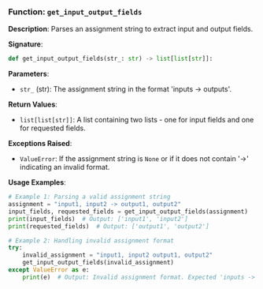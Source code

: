 
### Function: `get_input_output_fields`

**Description**:
Parses an assignment string to extract input and output fields.

**Signature**:
```python
def get_input_output_fields(str_: str) -> list[list[str]]:
```

**Parameters**:
- `str_` (str): The assignment string in the format 'inputs -> outputs'.

**Return Values**:
- `list[list[str]]`: A list containing two lists - one for input fields and one for requested fields.

**Exceptions Raised**:
- `ValueError`: If the assignment string is `None` or if it does not contain '->' indicating an invalid format.

**Usage Examples**:
```python
# Example 1: Parsing a valid assignment string
assignment = "input1, input2 -> output1, output2"
input_fields, requested_fields = get_input_output_fields(assignment)
print(input_fields)  # Output: ['input1', 'input2']
print(requested_fields)  # Output: ['output1', 'output2']

# Example 2: Handling invalid assignment format
try:
    invalid_assignment = "input1, input2 output1, output2"
    get_input_output_fields(invalid_assignment)
except ValueError as e:
    print(e)  # Output: Invalid assignment format. Expected 'inputs -> outputs'.
```
